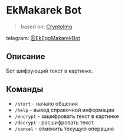 # EkMakarek Bot

> based on: [CryptoImg](https://github.com/AlexDev-py/CryptoImg)

telegram: [@EkEgoMakarekBot](https://t.me/EkEgoMakarekBot)

Описание
--------

Бот шифрующий текст в картинке.

Команды
-------

- `/start` - начало общения
- `/help` - вывод справочной информации
- `/encrypt` - зашифровать текст в картинке
- `/decrypt` - расшифровать текст
- `/cancel` - отменить текущую операцию

